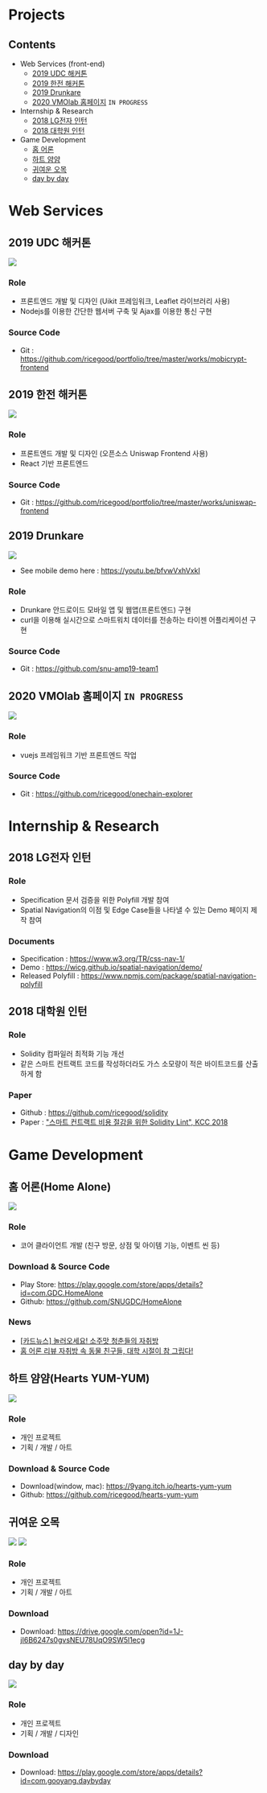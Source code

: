 # Projects
## Contents
* Web Services (front-end)
  - [2019 UDC 해커톤](#2019-udc-해커톤)
  - [2019 한전 해커톤](#2019-한전-해커톤)
  - [2019 Drunkare](#2019-drunkare)
  - [2020 VMOlab 홈페이지](#2020-vmolab-홈페이지) `IN PROGRESS`
* Internship & Research
  - [2018 LG전자 인턴](#2018-lg전자-인턴)
  - [2018 대학원 인턴](#2018-대학원-인턴)
* Game Development
  - [홈 어론](#홈-어론home-alone)
  - [하트 얌얌](#하트-얌얌hearts-yum-yum)
  - [귀여운 오목](#귀여운-오목)
  - [day by day](#day-by-day)

# Web Services
## 2019 UDC 해커톤
![](src/mobicrypt/demo.gif)
### Role
* 프론트엔드 개발 및 디자인 (Uikit 프레임워크, Leaflet 라이브러리 사용)
* Nodejs를 이용한 간단한 웹서버 구축 및 Ajax를 이용한 통신 구현
### Source Code
* Git : https://github.com/ricegood/portfolio/tree/master/works/mobicrypt-frontend

## 2019 한전 해커톤
![](src/energy/demo.gif)
### Role
* 프론트엔드 개발 및 디자인 (오픈소스 Uniswap Frontend 사용)
* React 기반 프론트엔드
### Source Code
* Git : https://github.com/ricegood/portfolio/tree/master/works/uniswap-frontend

## 2019 Drunkare
![](src/drunkare/web.jpg)
* See mobile demo here : https://youtu.be/bfvwVxhVxkI
### Role
* Drunkare 안드로이드 모바일 앱 및 웹앱(프론트엔드) 구현
* curl을 이용해 실시간으로 스마트워치 데이터를 전송하는 타이젠 어플리케이션 구현
### Source Code
* Git : https://github.com/snu-amp19-team1

## 2020 VMOlab 홈페이지 `IN PROGRESS`
![](src/vmolab/demo.gif)
### Role
* vuejs 프레임워크 기반 프론트엔드 작업
### Source Code
* Git : https://github.com/ricegood/onechain-explorer


# Internship & Research
## 2018 LG전자 인턴
### Role
* Specification 문서 검증을 위한 Polyfill 개발 참여
* Spatial Navigation의 이점 및 Edge Case들을 나타낼 수 있는 Demo 페이지 제작 참여
### Documents
* Specification : https://www.w3.org/TR/css-nav-1/
* Demo : https://wicg.github.io/spatial-navigation/demo/
* Released Polyfill : https://www.npmjs.com/package/spatial-navigation-polyfill

## 2018 대학원 인턴
### Role
* Solidity 컴파일러 최적화 기능 개선
* 같은 스마트 컨트랙트 코드를 작성하더라도 가스 소모량이 적은 바이트코드를 산출하게 함
### Paper
* Github : https://github.com/ricegood/solidity
* Paper : ["스마트 컨트랙트 비용 절감을 위한 Solidity Lint", KCC 2018](https://www.eiric.or.kr/literature/ser_view.php?SnxGubun=INME&mode=total&searchCate=literature&literature=Y&more=Y&research=Y&pg=115&gu=INME000F6&cmd=qryview&SnxIndxNum=215364&rownum=1143&totalCnt=4829&q1_t=&listUrl=L2xpdGVyYXR1cmUvcmVzdWx0LnBocD9TbnhHdWJ)


# Game Development
## 홈 어론(Home Alone)
![](src/homealone/1.png)
### Role
* 코어 클라이언트 개발 (친구 방문, 상점 및 아이템 기능, 이벤트 씬 등)
### Download & Source Code
* Play Store: https://play.google.com/store/apps/details?id=com.GDC.HomeAlone
* Github: https://github.com/SNUGDC/HomeAlone
### News
* [\[카드뉴스\] 놀러오세요! 소주맛 청춘들의 자취방](http://naver.me/5rCLa87W)
* [홈 어론 리뷰 자취방 속 동물 친구들, 대학 시절이 참 그립다!](http://naver.me/GiUW8PXQ)


## 하트 얌얌(Hearts YUM-YUM)
![](src/heartyumyum/demo.gif)
### Role
* 개인 프로젝트
* 기획 / 개발 / 아트
### Download & Source Code
* Download(window, mac): https://9yang.itch.io/hearts-yum-yum
* Github: https://github.com/ricegood/hearts-yum-yum

## 귀여운 오목
![](src/gomok/1.jpg) ![](src/gomok/2.jpg)
### Role
* 개인 프로젝트
* 기획 / 개발 / 아트
### Download
* Download: https://drive.google.com/open?id=1J-jI6B6247s0gvsNEU78UqO9SW5l1ecg

## day by day
![](src/daybyday/1.jpg)
### Role
* 개인 프로젝트
* 기획 / 개발 / 디자인
### Download
* Download: https://play.google.com/store/apps/details?id=com.gooyang.daybyday
